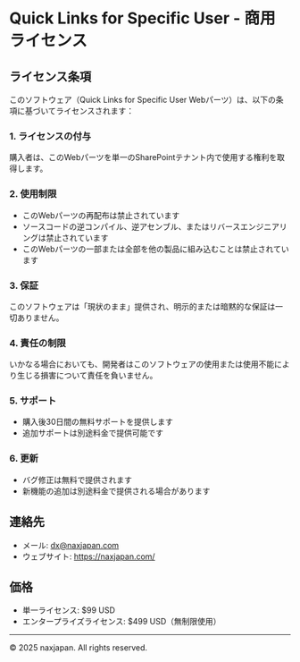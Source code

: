 # Quick Links for Specific User - 商用ライセンス

## ライセンス条項

このソフトウェア（Quick Links for Specific User Webパーツ）は、以下の条項に基づいてライセンスされます：

### 1. ライセンスの付与
購入者は、このWebパーツを単一のSharePointテナント内で使用する権利を取得します。

### 2. 使用制限
- このWebパーツの再配布は禁止されています
- ソースコードの逆コンパイル、逆アセンブル、またはリバースエンジニアリングは禁止されています
- このWebパーツの一部または全部を他の製品に組み込むことは禁止されています

### 3. 保証
このソフトウェアは「現状のまま」提供され、明示的または暗黙的な保証は一切ありません。

### 4. 責任の制限
いかなる場合においても、開発者はこのソフトウェアの使用または使用不能により生じる損害について責任を負いません。

### 5. サポート
- 購入後30日間の無料サポートを提供します
- 追加サポートは別途料金で提供可能です

### 6. 更新
- バグ修正は無料で提供されます
- 新機能の追加は別途料金で提供される場合があります

## 連絡先
- メール: dx@naxjapan.com
- ウェブサイト: https://naxjapan.com/

## 価格
- 単一ライセンス: $99 USD
- エンタープライズライセンス: $499 USD（無制限使用）

---
© 2025 naxjapan. All rights reserved. 

